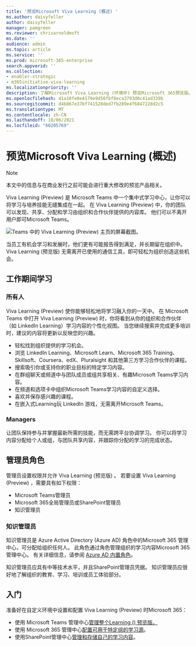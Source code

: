 ```yaml
---
title: '预览Microsoft Viva Learning (概述) '
ms.author: daisyfeller
author: daisyfeller
manager: pamgreen
ms.reviewer: chrisarnoldmsft
ms.date: ''
audience: admin
ms.topic: article
ms.service: ''
ms.prod: microsoft-365-enterprise
search.appverid: ''
ms.collection:
- enabler-strategic
- m365initiative-viva-learning
ms.localizationpriority: ''
description: 了解Microsoft Viva Learning (环境中) 预览Microsoft 365预览版。
ms.openlocfilehash: 41a10fe0e4179e9d56fbf8eca3793d0c41ad339b
ms.sourcegitcommit: d4b867e37bf741528ded7fb289e4f6847228d2c5
ms.translationtype: MT
ms.contentlocale: zh-CN
ms.lasthandoff: 10/06/2021
ms.locfileid: "60205769"
---
```

# <a name="overview-of-microsoft-viva-learning-preview"></a>预览Microsoft Viva Learning (概述)  

> [!NOTE]
> 本文中的信息与在商业发行之前可能会进行重大修改的预览产品相关。 

Viva Learning (Preview) 是 Microsoft Teams 中一个集中式学习中心，让你可以将学习与培养技能无缝集成在一起。 在 Viva Learning (Preview) 中，你的团队可以发现、共享、分配和学习由组织和合作伙伴提供的内容库。 他们可以不离开用户即可Microsoft Teams。

   ![Teams 中的 Viva Learning (Preview) 主页的屏幕截图。](../media/learning/learning-home-teams.png)
 
当员工有机会学习和发展时，他们更有可能报告得到满足，并长期留在组织中。 Viva Learning (预览版) 无需离开已使用的通信工具，即可轻松为组织创造这些机会。

## <a name="learn-while-working"></a>工作期间学习

### <a name="everyone"></a>所有人

Viva Learning (Preview) 使你能够轻松地将学习融入你的一天中。 在 Microsoft Teams 中打开 Viva Learning (Preview) 时，你将看到从你的组织和合作伙伴（如 LinkedIn Learning）学习内容的个性化视图。 当您继续搜索并完成更多培训时，建议的内容将更新以反映您的兴趣。

- 轻松找到组织提供的学习机会。
- 浏览 LinkedIn Learning、Microsoft Learn、Microsoft 365 Training、Skillsoft、Coursera、edX、Pluralsight 和其他第三方学习合作伙伴的课程。
- 搜索吸引你或支持你的职业目标的特定学习内容。
- 在群组聊天或频道中与团队成员或组共享相关、有趣Microsoft Teams学习内容。
- 在频道和选项卡中组织Microsoft Teams学习内容的自定义选择。
- 喜欢并保存感兴趣的课程。
- 在嵌入式Learning玩 LinkedIn 游戏，无需离开Microsoft Teams。

### <a name="managers"></a>Managers

让团队保持参与并掌握最新所需的技能，而无需跨平台协调学习。 你可以将学习内容分配给个人或组，与团队共享内容，并跟踪你分配的学习的完成状态。

## <a name="admin-roles"></a>管理员角色

管理员设置权限并允许 Viva Learning (预览版) 。 若要设置 Viva Learning (Preview) ，需要具有如下权限：

- Microsoft Teams管理员
- Microsoft 365全局管理员或SharePoint管理员
- 知识管理员

### <a name="knowledge-admin"></a>知识管理员

知识管理员是 Azure Active Directory (Azure AD) 角色中的Microsoft 365 管理中心，可分配给组织任何人。 此角色通过角色管理组织的学习内容Microsoft 365 管理中心。 有关详细信息，请参阅 [Azure AD 内置角色](/azure/active-directory/roles/permissions-reference#knowledge-administrator)。

知识管理员应具有中等技术水平，并且SharePoint管理员凭据。 知识管理员应很好地了解组织的教育、学习、培训或员工体验部分。

## <a name="get-started"></a>入门

准备好在自定义环境中设置和配置 Viva Learning (Preview) 时Microsoft 365：

- 使用 Microsoft Teams 管理中心[管理整个Learning () 预览版。](set-up-teams-admin-center.md)
- 使用 Microsoft 365 管理中心[配置可用于特定组的学习源](content-sources-365-admin-center.md)。
- 使用SharePoint管理中心[管理和存储自己的学习内容](configure-sharepoint-content-source.md)。




